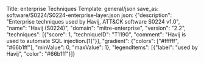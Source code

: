 Title: enterprise Techniques
Template: general/json
save_as: software/S0224/S0224-enterprise-layer.json
json: {"description": "Enterprise techniques used by Havij, ATT&CK software S0224 v1.0", "name": "Havij (S0224)", "domain": "mitre-enterprise", "version": "2.2", "techniques": [{"score": 1, "techniqueID": "T1190", "comment": "Havij is used to automate SQL injection.[1]"}], "gradient": {"colors": ["#ffffff", "#66b1ff"], "minValue": 0, "maxValue": 1}, "legendItems": [{"label": "used by Havij", "color": "#66b1ff"}]}